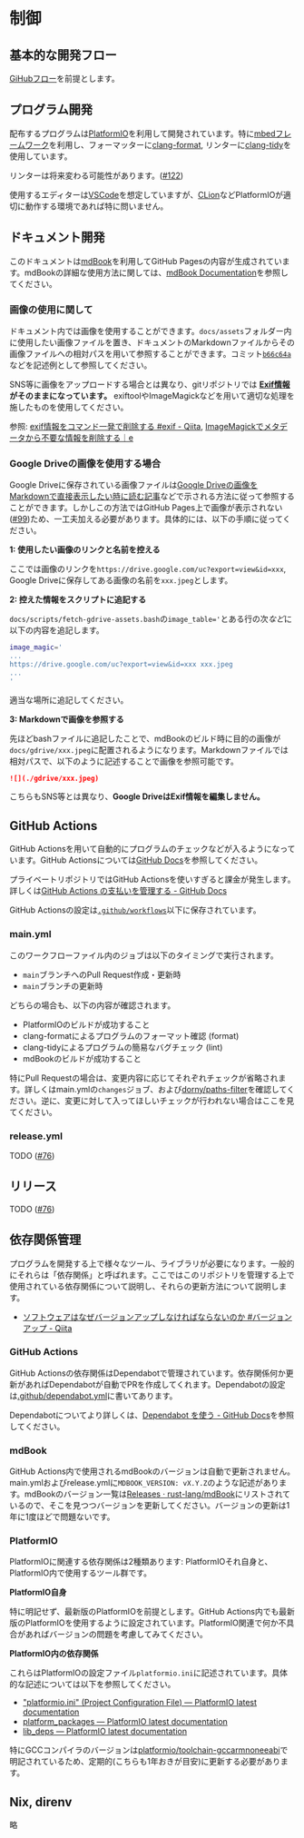 # 制御

## 基本的な開発フロー

[GiHubフロー](https://docs.github.com/en/get-started/using-github/github-flow)を前提とします。

## プログラム開発

配布するプログラムは[PlatformIO](https://platformio.org)を利用して開発されています。特に[mbedフレームワーク](https://docs.platformio.org/en/latest/frameworks/mbed.html)を利用し、フォーマッターに[clang-format](https://clang.llvm.org/docs/ClangFormat.html), リンターに[clang-tidy](https://clang.llvm.org/extra/clang-tidy/)を使用しています。

<div class="warning">

リンターは将来変わる可能性があります。([#122](https://github.com/rogy-AquaLab/omniboat_robokit/issues/122))

</div>

使用するエディターは[VSCode](https://code.visualstudio.com)を想定していますが、[CLion](https://www.jetbrains.com/ja-jp/clion/)などPlatformIOが適切に動作する環境であれば特に問いません。

## ドキュメント開発

このドキュメントは[mdBook](https://github.com/rust-lang/mdBook)を利用してGitHub Pagesの内容が生成されています。mdBookの詳細な使用方法に関しては、[mdBook Documentation](https://rust-lang.github.io/mdBook/)を参照してください。

### 画像の使用に関して

ドキュメント内では画像を使用することができます。`docs/assets`フォルダー内に使用したい画像ファイルを置き、ドキュメントのMarkdownファイルからその画像ファイルへの相対パスを用いて参照することができます。コミット[`b66c64a`](https://github.com/rogy-AquaLab/omniboat_robokit/commit/b66c64a3dd0157e4cfd909bbdfc5783c783d65d1)などを記述例として参照してください。

<div class="warning">

SNS等に画像をアップロードする場合とは異なり、gitリポジトリでは **[Exif情報](https://developer.mozilla.org/ja/docs/Glossary/EXIF)がそのままになっています。** exiftoolやImageMagickなどを用いて適切な処理を施したものを使用してください。

参照: [exif情報をコマンド一発で削除する #exif - Qiita](https://qiita.com/hori@github/items/b67e8fd5662dc3d77655), [ImageMagickでメタデータから不要な情報を削除する｜e](https://note.com/educator/n/nb08798f20f96)

</div>

### Google Driveの画像を使用する場合

Google Driveに保存されている画像ファイルは[Google Driveの画像をMarkdownで直接表示したい時に読む記事](https://zenn.dev/catallaxy_dev/articles/googledrive-images-directly-in-markdown)などで示される方法に従って参照することができます。しかしこの方法ではGitHub Pages上で画像が表示されない([#99](https://github.com/rogy-AquaLab/omniboat_robokit/issues/99))ため、一工夫加える必要があります。具体的には、以下の手順に従ってください。

**1: 使用したい画像のリンクと名前を控える**

ここでは画像のリンクを`https://drive.google.com/uc?export=view&id=xxx`, Google Driveに保存してある画像の名前を`xxx.jpeg`とします。

**2: 控えた情報をスクリプトに追記する**

`docs/scripts/fetch-gdrive-assets.bash`の`image_table='`とある行の次*など*に以下の内容を追記します。

```bash
image_magic='
...
https://drive.google.com/uc?export=view&id=xxx xxx.jpeg
...
'
```

適当な場所に追記してください。

**3: Markdownで画像を参照する**

先ほどbashファイルに追記したことで、mdBookのビルド時に目的の画像が`docs/gdrive/xxx.jpeg`に配置されるようになります。Markdownファイルでは相対パスで、以下のように記述することで画像を参照可能です。

```markdown
![](./gdrive/xxx.jpeg)
```

<div class="warning">

こちらもSNS等とは異なり、**Google DriveはExif情報を編集しません。**

</div>

## GitHub Actions

GitHub Actionsを用いて自動的にプログラムのチェックなどが入るようになっています。GitHub Actionsについては[GitHub Docs](https://docs.github.com/en/actions)を参照してください。

<div class="warning">

プライベートリポジトリではGitHub Actionsを使いすぎると課金が発生します。詳しくは[GitHub Actions の支払いを管理する - GitHub Docs](https://docs.github.com/ja/billing/managing-billing-for-github-actions)

</div>

GitHub Actionsの設定は[`.github/workflows`](https://github.com/rogy-AquaLab/omniboat_robokit/tree/main/.github/workflows)以下に保存されています。

### main.yml

このワークフローファイル内のジョブは以下のタイミングで実行されます。

- `main`ブランチへのPull Request作成・更新時
- `main`ブランチの更新時

どちらの場合も、以下の内容が確認されます。

- PlatformIOのビルドが成功すること
- clang-formatによるプログラムのフォーマット確認 (format)
- clang-tidyによるプログラムの簡易なバグチェック (lint)
- mdBookのビルドが成功すること

特にPull Requestの場合は、変更内容に応じてそれぞれチェックが省略されます。詳しくはmain.ymlの`changes`ジョブ、および[dorny/paths-filter](https://github.com/dorny/paths-filter)を確認してください。逆に、変更に対して入ってほしいチェックが行われない場合はここを見てください。

### release.yml

TODO ([#76](https://github.com/rogy-AquaLab/omniboat_robokit/issues/76))

## リリース

TODO ([#76](https://github.com/rogy-AquaLab/omniboat_robokit/issues/76))

## 依存関係管理

プログラムを開発する上で様々なツール、ライブラリが必要になります。一般的にそれらは「依存関係」と呼ばれます。ここではこのリポジトリを管理する上で使用されている依存関係について説明し、それらの更新方法について説明します。

- [ソフトウェアはなぜバージョンアップしなければならないのか #バージョンアップ - Qiita](https://qiita.com/autotaker1984/items/a3091772dbb0fb91473d)

### GitHub Actions

GitHub Actionsの依存関係はDependabotで管理されています。依存関係何か更新があればDependabotが自動でPRを作成してくれます。Dependabotの設定は[.github/dependabot.yml](https://github.com/rogy-AquaLab/omniboat_robokit/blob/main/.github/dependabot.yml)に書いてあります。

Dependabotについてより詳しくは、[Dependabot を使う - GitHub Docs](https://docs.github.com/ja/code-security/dependabot/working-with-dependabot)を参照してください。

### mdBook

GitHub Actions内で使用されるmdBookのバージョンは自動で更新されません。main.ymlおよびrelease.ymlに`MDBOOK_VERSION: vX.Y.Z`のような記述があります。mdBookのバージョン一覧は[Releases · rust-lang/mdBook](https://github.com/rust-lang/mdBook/releases)にリストされているので、そこを見つつバージョンを更新してください。バージョンの更新は1年に1度ほどで問題ないです。

### PlatformIO

PlatformIOに関連する依存関係は2種類あります: PlatformIOそれ自身と、PlatformIO内で使用するツール群です。

**PlatformIO自身**

特に明記せず、最新版のPlatformIOを前提とします。GitHub Actions内でも最新版のPlatformIOを使用するように設定されています。PlatformIO関連で何か不具合があればバージョンの問題を考慮してみてください。

**PlatformIO内の依存関係**

これらはPlatformIOの設定ファイル`platformio.ini`に記述されています。具体的な記述については以下を参照してください。

- ["platformio.ini" (Project Configuration File) — PlatformIO latest documentation](https://docs.platformio.org/en/latest/projectconf/index.html)
- [platform_packages — PlatformIO latest documentation](https://docs.platformio.org/en/latest/projectconf/sections/env/options/platform/platform_packages.html)
- [lib_deps — PlatformIO latest documentation](https://docs.platformio.org/en/latest/projectconf/sections/env/options/library/lib_deps.html)

特にGCCコンパイラのバージョンは[platformio/toolchain-gccarmnoneeabi](https://registry.platformio.org/tools/platformio/toolchain-gccarmnoneeabi)で明記されているため、定期的(こちらも1年おきが目安)に更新する必要があります。

## Nix, direnv

略
